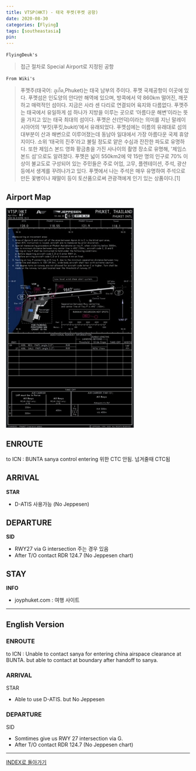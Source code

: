 ```yaml
---
title: VTSP(HKT) - 태국 푸켓(푸켓 공항)
date: 2020-08-30
categories: [Flying]
tags: [southeastasia]
pin:
---
```


`FlyingDeuk's`
>접근 절차로 Special Airport로 지정된 공항

`From Wiki's`
>푸껫주(태국어: ภูเก็ต,Phuket)는 태국 남부의 주이다. 푸껫 국제공항이 이곳에 있다.
푸껫섬은 인도양의 안다만 해역에 있으며, 방콕에서 약 860km 떨어진, 깨끗하고 매력적인 섬이다. 지금은 사라 센 다리로 연결되어 육지와 다름없다. 푸껫주는 태국에서 유일하게 섬 하나가 지방을 이루는 곳으로 ‘아름다운 해변’이라는 뜻을 가지고 있는 태국 최대의 섬이다. 푸껫은 산(언덕)이라는 의미를 지닌 말레이시아어의 ‘부킷(푸킷,bukit)’에서 유래되었다. 푸껫섬에는 이름의 유래대로 섬의 대부분이 산과 해변으로 이루어졌는데 동남아 일대에서 가장 아름다운 국제 휴양지이다. 소위 ‘태국의 진주’라고 불릴 정도로 얕은 수심과 잔잔한 파도로 유명하다. 또한 제임스 본드 영화 황금총을 가진 사나이의 촬영 장소로 유명해, '제임스 본드 섬'으로도 알려졌다. 푸껫은 넓이 550km2에 약 15만 명의 인구로 70% 이상이 불교도로 구성되어 있는 주민들은 주로 어업, 고무, 플렌테이션, 주석, 광산 등에서 생계를 꾸려나가고 있다. 푸껫에서 나는 주석은 매우 유명하여 주석으로 만든 꽃병이나 재떨이 등이 토산품으로써 관광객에게 인기 있는 상품이다.[1]

## Airport Map
![hkt](/img/flying/airport/hkt_ap.jpg)

## ENROUTE
to ICN : BUNTA sanya control entering 위한 CTC 안됨. 넘겨줄때 CTC됨

## ARRIVAL
**STAR**
- D-ATIS 사용가능 (No Jeppesen)


## DEPARTURE
**SID**
- RWY27 via G intersection 주는 경우 있음
- After T/O contact RDR 124.7 (No Jeppesen chart)

## STAY
**INFO**
- joyphuket.com : 여행 사이트

-------
## English Version

### ENROUTE
to ICN : Unable to contact sanya for entering china airspace clearance at BUNTA. but able to contact at boundary after handoff to sanya.

### ARRIVAL
STAR
- Able to use D-ATIS. but No Jeppesen

### DEPARTURE
SID
- Somtimes give us RWY 27 intersection via G.
- After T/O contact RDR 124.7 (No Jeppesen chart)

----

[INDEX로 돌아가기](/posts/SouthEastAsia/)
